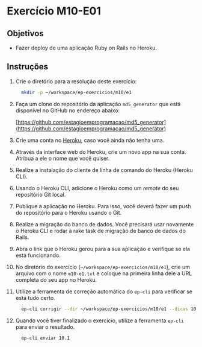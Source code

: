 Exercício M10-E01
=================

Objetivos
---------

- Fazer deploy de uma aplicação Ruby on Rails no Heroku.

Instruções
----------

1. Crie o diretório para a resolução deste exercício:

    ```bash
      mkdir -p ~/workspace/ep-exercicios/m10/e1
    ```

2. Faça um clone do repositório da aplicação `md5_generator` que está disponível no GitHub no endereço abaixo:

    [https://github.com/estagioemprogramacao/md5_generator](https://github.com/estagioemprogramacao/md5_generator)

3. Crie uma conta no [Heroku](https://www.heroku.com), caso você ainda não tenha uma.

4. Através da interface web do Heroku, crie um novo app na sua conta. Atribua a ele o nome que você quiser.

5. Realize a instalação do cliente de linha de comando do Heroku (Heroku CLI).

6. Usando o Heroku CLI, adicione o Heroku como um *remote* do seu repositório Git local.

7. Publique a aplicação no Heroku. Para isso, você deverá fazer um push do repositório para o Heroku usando o Git.

8. Realize a migração do banco de dados. Você precisará usar novamente o Heroku CLI e rodar a rake task de migração de banco de dados do Rails.

9. Abra o link que o Heroku gerou para a sua aplicação e verifique se ela está funcionando.

10. No diretório do exercício (`~/workspace/ep-exercicios/m10/e1`), crie um
arquivo com o nome `m10-e1.txt` e coloque na primeira linha dele a URL completa do seu app no Heroku.

11. Utilize a ferramenta de correção automática do `ep-cli` para verificar se está tudo certo.

    ```bash
      ep-cli corrigir --dir ~/workspace/ep-exercicios/m10/e1 --dicas 10.1
    ```

12. Quando você tiver finalizado o exercício, utilize a ferramenta `ep-cli`
   para enviar o resultado.

    ```bash
      ep-cli enviar 10.1
    ```
